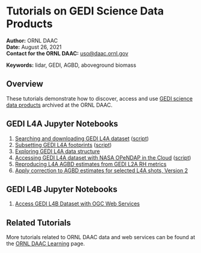 # Tutorials on GEDI Science Data Products

**Author:** ORNL DAAC       
**Date:** August 26, 2021       
**Contact for the ORNL DAAC:** uso@daac.ornl.gov

**Keywords:** lidar, GEDI, AGBD, aboveground biomass

## Overview      
These tutorials demonstrate how to discover, access and use [GEDI science data products](https://daac.ornl.gov/gedi) archived at the ORNL DAAC. 

## GEDI L4A Jupyter Notebooks
1. [Searching and downloading GEDI L4A dataset](1_gedi_l4a_search_download.ipynb) ([script](scripts#1-gedi_l4a_search_downloadpy))
1. [Subsetting GEDI L4A footprints](2_gedi_l4a_subsets.ipynb) ([script](scripts#2-gedi_l4a_subsetspy))
1. [Exploring GEDI L4A data structure](3_gedi_l4a_exploring_data.ipynb)
1. [Accessing GEDI L4A dataset with NASA OPeNDAP in the Cloud](access_gedi_l4a_hyrax.ipynb) ([script](scripts#3-gedi_l4a_hyraxpy))
1. [Reproducing L4A AGBD estimates from GEDI L2A RH metrics](reconstruct_L4A_AGBD_L2A_metrics.ipynb)
1. [Apply correction to AGBD estimates for selected L4A shots, Version 2](correct_GEDI_L4A_V002_01.ipynb)

## GEDI L4B Jupyter Notebooks
1. [Access GEDI L4B Dataset with OGC Web Services](gedi_l4b_ogc.ipynb)

## Related Tutorials
More tutorials related to ORNL DAAC data and web services can be found at the [ORNL DAAC Learning](https://daac.ornl.gov/resources/learning/) page.
